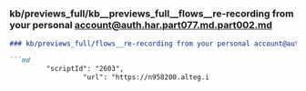 ### kb/previews_full/kb__previews_full__flows__re-recording from your personal account@auth.har.part077.md.part002.md

```md
### kb/previews_full/flows__re-recording from your personal account@auth.har.part077.md (part 002)

```md
         "scriptId": "2603",
                  "url": "https://n958200.alteg.i
```

```

```
